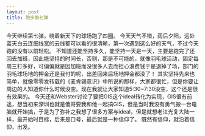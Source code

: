 ```yaml
---
layout: post
title: 跑步第七弹
---
```

今天继续第七弹，绕着新天下的球场跑了四圈。
今天天气不错，雨后夕阳，远处蓝天白云连细线宽的云线都可以看的很清晰，第一次遇到这么好的天气，不过今天跑的没有以前轻松。
不知道还能坚持多久，能坚持一天是一天，主要是跑完了还回去加班，因此能坚持的时间长，否则，那是不可能的，就像羽毛球活动，固定每周三打多好，可偏偏就是因加班而没很多人去而担心浪费钱于是退掉了场，部门的羽毛球场地的押金还是我付的呢，出差回来后场地押金都没了！
其实坚持先来也简单，就像零零发转载的《麦肯锡意识》中所说的那样，大家都很忙，但是你要让周边的人知道你什么时候没空。现在我就让大家知道5:30~7:30没空，这个还是很有效果的。
今天还和Webster讨论了要把GIS这个ideal转化为实现，GIS很有前途，想当初来深圳也就是傻哥要我和他一起搞GIS，但是当时我没有勇气搬一台电脑就开始搞，于是为了弥补之我想了很多方案与ideal，但是就想老江光复大陆一样，最开始时目标，后来是口号，最后就是一种信仰了。
既然有信仰，就沿着信仰，出发。
